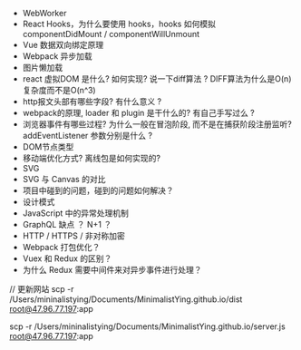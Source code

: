 * WebWorker
* React Hooks，为什么要使用 hooks，hooks 如何模拟 componentDidMount / componentWillUnmount
* Vue 数据双向绑定原理
* Webpack 异步加载
* 图片懒加载
* react 虚拟DOM 是什么? 如何实现? 说一下diff算法 ? DIFF算法为什么是O(n)复杂度而不是O(n^3)
* http报文头部有哪些字段? 有什么意义 ?
* webpack的原理, loader 和 plugin 是干什么的? 有自己手写过么 ?
* 浏览器事件有哪些过程? 为什么一般在冒泡阶段, 而不是在捕获阶段注册监听? addEventListener 参数分别是什么 ?
* DOM节点类型
* 移动端优化方式? 离线包是如何实现的?
* SVG
* SVG 与 Canvas 的对比
* 项目中碰到的问题，碰到的问题如何解决？
* 设计模式
* JavaScript 中的异常处理机制
* GraphQL 缺点 ？ N+1 ？
* HTTP / HTTPS / 非对称加密
* Webpack 打包优化？
* Vuex 和 Redux 的区别？
* 为什么 Redux 需要中间件来对异步事件进行处理？


// 更新网站
scp -r /Users/mininalistying/Documents/MinimalistYing.github.io/dist root@47.96.77.197:app

scp -r /Users/mininalistying/Documents/MinimalistYing.github.io/server.js root@47.96.77.197:app
